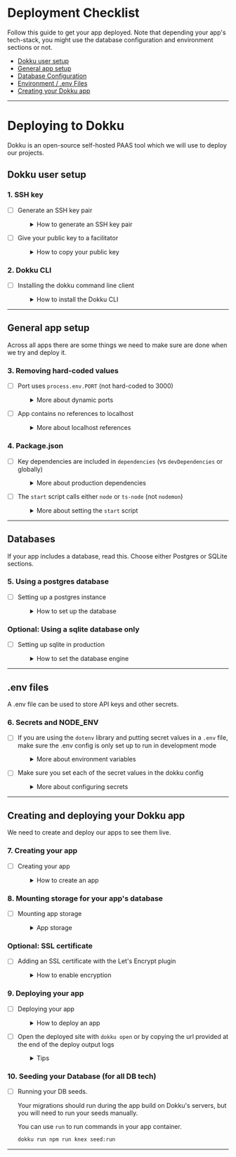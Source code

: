 # Deployment Checklist

Follow this guide to get your app deployed.  Note that depending your app's tech-stack, you might use the database configuration and environment sections or not.

- [Dokku user setup](#dokku-user-setup)
- [General app setup](#general-app-setup)
- [Database Configuration](#databases)
- [Environment / .env Files](#env-files)
- [Creating your Dokku app](#creating-and-deploying-your-dokku-app)

---

# Deploying to Dokku

Dokku is an open-source self-hosted PAAS tool which we will use to deploy our projects.

## Dokku user setup
### 1. SSH key

- [ ] Generate an SSH key pair
  <details style="padding-left: 2em">
    <summary>How to generate an SSH key pair</summary>

    There's a good chance you have one of these, you can see a list of your public keys like this:

    ```sh
    ls ~/.ssh/*.pub
    ```

    If you don't see any, then you can create one. Don't forget to replace the email address with your real one.

    ```sh
    ssh-keygen -t ed25519 -C "your_email@example.com"
    ```

    Hit enter 3 times to accept all the defaults.

    Now you need to start your ssh-agent:

    ```sh
    eval "$(ssh-agent -s)"
    ```

    and add the key to your agent:

    ```sh
    ssh-add ~/.ssh/id_ed25519
    ```

    Now you'll want to go to https://github.com/settings/keys and add your public key.
  </details>

- [ ] Give your public key to a facilitator
  <details style="padding-left: 2em">
    <summary>How to copy your public key</summary>

    Run `code ~/.ssh/id_ed25519.pub` to open it and copy + paste it to your facilitator in a DM.

    Public keys are safe to share, but you should never need to send anyone your private key.

    We'll then add your key as a dokku user and you'll be able to start.

  </details>

### 2. Dokku CLI

- [ ] Installing the dokku command line client
  <details style="padding-left: 2em">
    <summary>How to install the Dokku CLI</summary>

    There's a dokku client that is part of the regular distribution so you can install it by cloning the dokku repo:

    ```sh
    git clone git@github.com:dokku/dokku.git ~/.dokku
    ```
      
    Add these lines to your `~/.zshrc` file:

    ```sh
    export DOKKU_HOST='devacademy.nz'
    alias dokku='bash $HOME/.dokku/contrib/dokku_client.sh'
    ```

    And then reload your `~/.zshrc` file:

    ```sh
    source ~/.zshrc
    ```
  </details>

---
## General app setup

Across all apps there are some things we need to make sure are done when we try and deploy it.

### 3. Removing hard-coded values

- [ ] Port uses `process.env.PORT` (not hard-coded to 3000)
  <details style="padding-left: 2em">
    <summary>More about dynamic ports</summary>
    
    Dokku will set a dynamic port when you deploy. If you are explicitly naming your port, dokku can't expose your app on their chosen port. To make this work locally and also when deployed, we listen on a dynamic port if available or else default to a local one:

  ```js
  const port = process.env.PORT || 3000
  ```

- [ ] App contains no references to localhost
  <details style="padding-left: 2em">
    <summary>More about localhost references</summary>

    Any references to 'localhost' within your app will break it, unless an alternative is provided. Best to avoid this unless absolutely necessary.
  </details>

### 4. Package.json

- [ ] Key dependencies are included in `dependencies` (vs `devDependencies` or globally)
  <details style="padding-left: 2em">
    <summary>More about production dependencies</summary>

    Ensure that all required packages are in the `dependencies` part of your `package.json`. Dokku will remove everything in `devDependencies` before it runs your app.

    If a package is working globally on your machine you may have forgotten to add it to your project explicitly with `npm install <package name>`, which means it will not be installed for the deployed version.

    </details>

- [ ] The `start` script calls either `node` or `ts-node` (not `nodemon`)
  <details style="padding-left: 2em">
    <summary>More about setting the <code>start</code> script</summary>
    
    Dokku will use the `start` script (`npm run start`) to run your application and, unlike us, doesn't need the server restarting with changes. This is one reason we use a separate `npm run dev` script for working locally.
  </details>

---

## Databases

If your app includes a database, read this.  Choose either Postgres or SQLite sections.

### 5. Using a postgres database
- [ ] Setting up a postgres instance
  <details style="padding-left: 2em">
    <summary>How to set up the database</summary>

    Many of our websites use a postgres database. So let's see how we can set that up.

    Because our site won't really function until the database is available, we're going to use the `apps:create` command to initialise an app, and we'll attach a new database instance to it before we deploy a version of the app from git.

    > Reminder: run these commands in the project's git repository

    ```sh
    # Create an empty application called "dreamfest"
    dokku apps:create dreamfest
    # Initialise a new postgres instance called "dreamfest-db"
    dokku postgres:create dreamfest-db
    # Attach the new database to the dreamfest app
    dokku postgres:link dreamfest-db dreamfest
    ```

    When we ran `dokku apps:create` it should have added a remote called `dokku` so
    to deploy we just:

    ```sh
    git push dokku
    ```

    If that remote wasn't created for whatever reason, we can do it manually:

    ```sh
    git remote add dokku dokku@devacademy.nz:dreamfest
    ```

  </details>

### Optional: Using a sqlite database only
- [ ] Setting up sqlite in production
  <details style="padding-left: 2em">
    <summary>How to set the database engine</summary>

    In your knexfile, you can configure the production to use a location in `/app/storage`.

    ```javascript
      production: {
        client: 'sqlite3',
        connection: {
          filename: '/app/storage/dev.sqlite3',
        },
        useNullAsDefault: true,
      },
    ```
  </details>

---
## .env files

A .env file can be used to store API keys and other secrets.
### 6. Secrets and NODE_ENV

- [ ] If you are using the `dotenv` library and putting secret values in a `.env` file, make sure the .env config is only set up to run in development mode
  <details style="padding-left: 2em">
    <summary>More about environment variables</summary>
    
    Your server `index.js` file should have a block of code that looks like this:

    ```js
    if(!process.env.NODE_ENV || process.env.NODE_ENV === 'development') {
      const envConfig = require('dotenv').config()
      if(envConfig.error) throw envConfig.error
    }
    ```
  </details>

- [ ] Make sure you set each of the secret values in the dokku config
  <details style="padding-left: 2em">
    <summary>More about configuring secrets</summary>
 
    ```sh
    dokku config:set JWT_SECRET="shhhhhhhhh s3cr3t"
    ```
  </details>

---
## Creating and deploying your Dokku app

We need to create and deploy our apps to see them live.

### 7. Creating your app
- [ ] Creating your app
  <details style="padding-left: 2em">
    <summary>How to create an app</summary>

    In the git repo for your project run this command.  Use your corresponding app name, eg: "alexc-pupparazzi".

    ```sh
    dokku apps:create my-app-name-pupparazzi
    ```
    
    - If you would like to use this deployment for your WD04 assessment, please include your first name (or another identifier, e.g. nickname) in the app name.
    - This will create an app on Dokku from your terminal, and automatically add it as a remote in your local repo. Run `git remote -v` in your terminal to see this.
  </details>

### 8. Mounting storage for your app's database
- [ ] Mounting app storage
  <details style="padding-left: 2em">
    <summary>App storage</summary>

    On heroku we had to use postgres in production, but with dokku it's easy to attach persistent storage to an application and we can use that persistent storage to hold our sqlite3 database.

    This means that we could use the same database engine in dev and production if we wanted.

    ```sh
    dokku storage:ensure-directory my-app-name-storage

    dokku storage:mount my-app-name-storage:/app/storage
    ```

### Optional: SSL certificate

- [ ] Adding an SSL certificate with the Let's Encrypt plugin
  <details style="padding-left: 2em">
    <summary>How to enable encryption</summary>

    In the repo for your app, you can run dokku commands and dokku will automatically operate on that application.

    ```sh
    dokku letsencrypt:enable
    ```
  </details>

### 9. Deploying your app
- [ ] Deploying your app
  <details style="padding-left: 2em">
    <summary>How to deploy an app</summary>

    **NOTE**: Dokku only has a `main` branch. so if you're deploying a local branch _other than_ `main`, you must specify which branch you're deploying with:

    ```
    git push dokku local-branch-name:main
    ```
    
    (Usually when we use `git push origin main`, it's actually short for `git push origin main:main`)

    **Trouble Shooting**

    If Dokku responds with the error below:

    ```
    remote:  !     my-app currently has a deploy lock in place. Exiting...
    remote:  !     Run 'apps:unlock' to release the existing deploy lock
    To devacademy.nz:my-app
    ! [remote rejected] my-branch -> main (pre-receive hook declined)
    error: failed to push some refs to 'dokku@devacademy.nz:my-app'
    ```

    This is likely becuase a previous deployment did not complete.  Run the command it suggests to
    resolve the issue and try to push again:

    ```
    dokku apps:unlock
    ```

  </details>

- [ ] Open the deployed site with `dokku open` or by copying the url provided at the end of the deploy output logs
  <details style="padding-left: 2em">
    <summary>Tips</summary>
    
    Make sure you copy the website url, not the git url, and paste it into your browser

    **If you see the application error page, or if your site has issues starting, type `dokku logs --tail` into your command line in order to debug what may have gone wrong.**
  </details>

### 10. Seeding your Database (for all DB tech)
- [ ] Running your DB seeds.

  Your migrations should run during the app build on Dokku's servers, but you will need to run your seeds manually.

  You can use `run` to run commands in your app container.

  ```sh
  dokku run npm run knex seed:run
  ```

---

